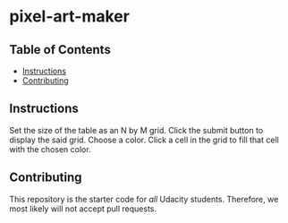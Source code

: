 # pixel-art-maker

## Table of Contents

* [Instructions](#instructions)
* [Contributing](#contributing)

## Instructions

Set the size of the table as an N by M grid.
Click the submit button to display the said grid.
Choose a color.
Click a cell in the grid to fill that cell with the chosen color.

## Contributing

This repository is the starter code for _all_ Udacity students. Therefore, we most likely will not accept pull requests.
